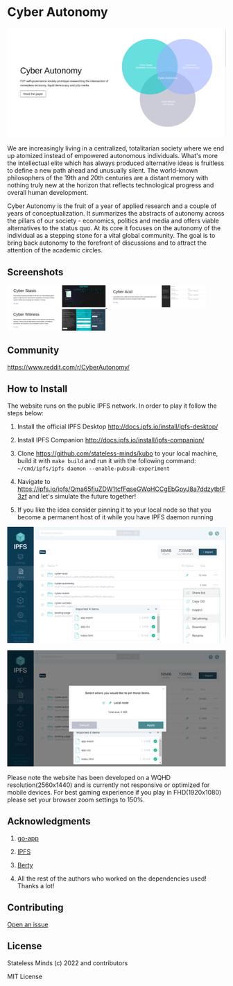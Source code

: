 
  

  

# Cyber Autonomy

  

  

  

![Logo](./assets/logo.png)

  


We are increasingly living in a centralized, totalitarian society where we end up atomized instead of empowered autonomous individuals. What's more the intellectual elite which has always produced alternative ideas is fruitless to define a new path ahead and unusually silent. The world-known philosophers of the 19th and 20th centuries are a distant memory with nothing truly new at the horizon that reflects technological progress and overall human development.

Cyber Autonomy is the fruit of a year of applied research and a couple of years of conceptualization. It summarizes the abstracts of autonomy across the pillars of our society -  economics, politics and media and offers viable alternatives to the status quo. At its core it focuses on the autonomy of the individual as a stepping stone for a vital global community. The goal is to bring back autonomy to the forefront of discussions and to attract the attention of the academic circles.

  

  

## Screenshots

  

  

  

<a  display="inline"  href="./assets/cyber-stasis.png?raw=true">

  

  

<img  src="./assets/cyber-stasis.png"  width="45%"  alt="Screenshot of Cyber Stasis"  title="Screenshot of Cyber Stasis">

  

  

</a>

  

  

  

<a  display="inline"  href="./assets/cyber-acid.png?raw=true">

  

  

<img  src="./assets/cyber-acid.png"  width="45%"  alt="Screenshot of Cyber Acid"  title="Screenshot of Cyber Acid">

  

  

</a>

  

  

  

<a  display="inline"  href="./assets/cyber-witness.png?raw=true">

  

  

<img  src="./assets/cyber-witness.png"  width="45%"  alt="Screenshot of Cyber Witness"  title="Screenshot of Cyber Witness">

  

  

</a>



  

## Community

  

  

https://www.reddit.com/r/CyberAutonomy/

  

  

## How to Install

  

  

  

The website runs on the public IPFS network. In order to play it follow the steps below:

  

  

  

1. Install the official IPFS Desktop http://docs.ipfs.io/install/ipfs-desktop/

  

  

2. Install IPFS Companion http://docs.ipfs.io/install/ipfs-companion/

  

  

3. Clone https://github.com/stateless-minds/kubo to your local machine, build it with `make build` and run it with the following command: `~/cmd/ipfs/ipfs daemon --enable-pubsub-experiment`


4. Navigate to <a  href="https://ipfs.io/ipfs/Qma65fjuZDW1tcfFqseGWoHCCgEbGpyJ8a7ddzytbtF3zf">https://ipfs.io/ipfs/Qma65fjuZDW1tcfFqseGWoHCCgEbGpyJ8a7ddzytbtF3zf</a> and let's simulate the future together!

  

  

5. If you like the idea consider pinning it to your local node so that you become a permanent host of it while you have IPFS daemon running

  

  

![SetPinning](./assets/pin.png)

  

  

![PinToLocalNode](./assets/pin-to-local-node.png)

  

  

  

Please note the website has been developed on a WQHD resolution(2560x1440) and is currently not responsive or optimized for mobile devices. For best gaming experience if you play in FHD(1920x1080) please set your browser zoom settings to 150%.

## Acknowledgments

  

  

  

1.  <a  href="https://go-app.dev/">go-app</a>

  

  

2.  <a  href="https://ipfs.io/">IPFS</a>

  

  

3.  <a  href="https://berty.tech/">Berty</a>

  

  

4. All the rest of the authors who worked on the dependencies used! Thanks a lot!

  

  

  

## Contributing

  

  

  

<a  href="https://github.com/stateless-minds/cyber-autonomy/issues">Open an issue</a>

  

  

  

## License

  

  

  

Stateless Minds (c) 2022 and contributors

  

  

  

MIT License
